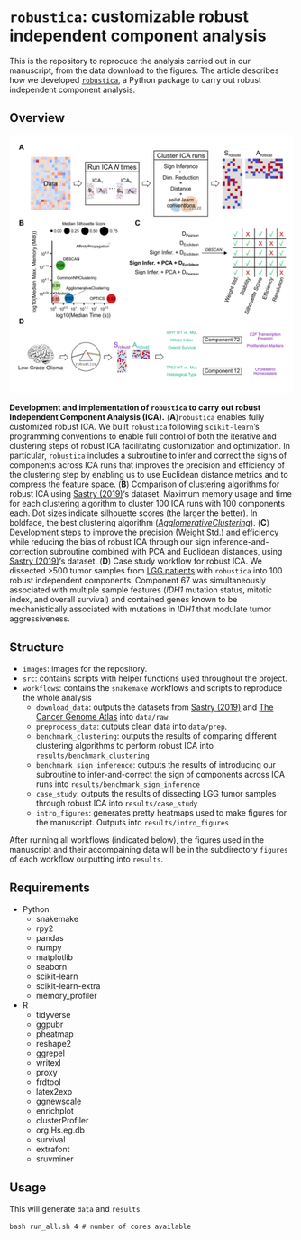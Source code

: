 # `robustica`: customizable robust independent component analysis

This is the repository to reproduce the analysis carried out in our manuscript, from the data download to the figures. 
The article describes how we developed [`robustica`](), a Python package to carry out robust independent component analysis.

## Overview
<p align="center">
  <img src="images/fig-main.png" width="">
</p>

**Development and implementation of `robustica` to carry out robust Independent Component Analysis (ICA).** (**A**)`robustica` enables fully customized robust ICA. We built `robustica` following `scikit-learn`’s programming conventions to enable full control of both the iterative and clustering steps of robust ICA facilitating customization and optimization. In particular, `robustica` includes a subroutine to infer and correct the signs of components across ICA runs that improves the precision and efficiency of the clustering step by enabling us to use Euclidean distance metrics and to compress the feature space. (**B**) Comparison of clustering algorithms for robust ICA using [Sastry (2019)](https://doi.org/10.1038/s41467-019-13483-w)‘s dataset. Maximum memory usage and time for each clustering algorithm to cluster 100 ICA runs with 100 components each. Dot sizes indicate silhouette scores (the larger the better). In boldface, the best clustering algorithm ([*AgglomerativeClustering*](https://scikit-learn.org/stable/modules/generated/sklearn.cluster.AgglomerativeClustering.html)). (**C**) Development steps to improve the precision (Weight Std.) and efficiency while reducing the bias of robust ICA through our sign inference-and-correction subroutine combined with PCA and Euclidean distances, using [Sastry (2019)](https://doi.org/10.1038/s41467-019-13483-w)‘s dataset. (**D**) Case study workflow for robust ICA. We dissected >500 tumor samples from [LGG patients](https://xenabrowser.net/datapages/?dataset=EB%2B%2BAdjustPANCAN_IlluminaHiSeq_RNASeqV2.geneExp.xena&host=https%3A%2F%2Fpancanatlas.xenahubs.net&removeHub=https%3A%2F%2Fxena.treehouse.gi.ucsc.edu%3A443) with `robustica` into 100 robust independent components. Component 67 was simultaneously associated with multiple sample features (*IDH1* mutation status, mitotic index, and overall survival) and contained genes known to be mechanistically associated with mutations in *IDH1* that modulate tumor aggressiveness.

## Structure
- `images`: images for the repository.
- `src`: contains scripts with helper functions used throughout the project.
- `workflows`: contains the `snakemake` workflows and scripts to reproduce the whole analysis
    - `download_data`: outputs the datasets from [Sastry (2019)](https://doi.org/10.1038/s41467-019-13483-w) and [The Cancer Genome Atlas](https://xenabrowser.net/datapages/?dataset=EB%2B%2BAdjustPANCAN_IlluminaHiSeq_RNASeqV2.geneExp.xena&host=https%3A%2F%2Fpancanatlas.xenahubs.net&removeHub=https%3A%2F%2Fxena.treehouse.gi.ucsc.edu%3A443) into `data/raw`.
    - `preprocess_data`: outputs clean data into `data/prep`.
    - `benchmark_clustering`: outputs the results of comparing different clustering algorithms to perform robust ICA into `results/benchmark_clustering`
    - `benchmark_sign_inference`: outputs the results of introducing our subroutine to infer-and-correct the sign of components across ICA runs into `results/benchmark_sign_inference`
    - `case_study`: outputs the results of dissecting LGG tumor samples through robust ICA into `results/case_study`
    - `intro_figures`: generates pretty heatmaps used to make figures for the manuscript. Outputs into `results/intro_figures`
    
After running all workflows (indicated below), the figures used in the manuscript and their accompaining data will be in the subdirectory `figures` of each workflow outputting into `results`.

## Requirements
- Python
    - snakemake
    - rpy2
    - pandas
    - numpy
    - matplotlib
    - seaborn
    - scikit-learn
    - scikit-learn-extra
    - memory_profiler
- R
    - tidyverse
    - ggpubr
    - pheatmap
    - reshape2
    - ggrepel
    - writexl
    - proxy
    - frdtool
    - latex2exp
    - ggnewscale
    - enrichplot
    - clusterProfiler
    - org.Hs.eg.db
    - survival
    - extrafont
    - sruvminer

## Usage
This will generate `data` and `results`.

```shell
bash run_all.sh 4 # number of cores available
```
